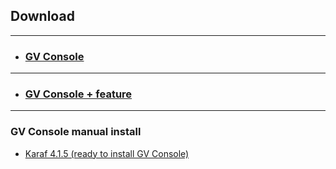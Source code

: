 ## Download

---
* ### [GV Console](https://github.com/greenvulcano/gv-documentation)
---
* ### [GV Console + feature](https://github.com/greenvulcano/gv-documentation)
---

### GV Console manual install

* [Karaf 4.1.5 (ready to install GV Console)](https://github.com/greenvulcano/gv-documentation)
